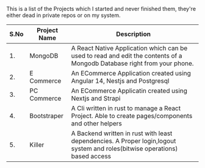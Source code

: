 This is a list of the Projects which I started and never finished them, they're either dead in private repos or on my system.

|  S.No  |  Project Name | Description |
|  ---   |  -----------  | ----------- |
|  1.    | MongoDB  | A React Native Application which can be used to read and edit the contents of a Mongodb Database right from your phone.  | 
| 2. | E Commerce | An ECommerce Application created using Angular 14, Nestjs and Postgresql|
|3.| PC Commerce | An ECommerce Applicatin created using Nextjs and Strapi |
|4.|  Bootstraper | A Cli written in rust to manage a React Project. Able to create pages/components and other helpers|
| 5. | Killer | A Backend written in rust with least dependencies. A Proper login,logout system and roles(bitwise operations) based access |

